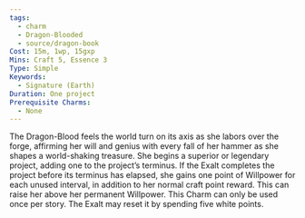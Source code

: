 ```yaml
---
tags:
  - charm
  - Dragon-Blooded
  - source/dragon-book
Cost: 15m, 1wp, 15gxp
Mins: Craft 5, Essence 3
Type: Simple
Keywords:
  - Signature (Earth)
Duration: One project
Prerequisite Charms:
  - None
---
```

The Dragon-Blood feels the world turn on its axis as she labors over the forge, affirming her will and genius with every fall of her hammer as she shapes a world-shaking treasure. She begins a superior or legendary project, adding one to the project’s terminus. If the Exalt completes the project before its terminus has elapsed, she gains one point of Willpower for each unused interval, in addition to her normal craft point reward. This can raise her above her permanent Willpower. This Charm can only be used once per story. The Exalt may reset it by spending five white points.